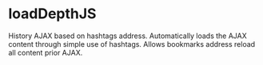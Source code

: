 loadDepthJS
===========

History AJAX based on hashtags address. Automatically loads the AJAX content through simple use of hashtags. Allows bookmarks address reload all content prior AJAX.